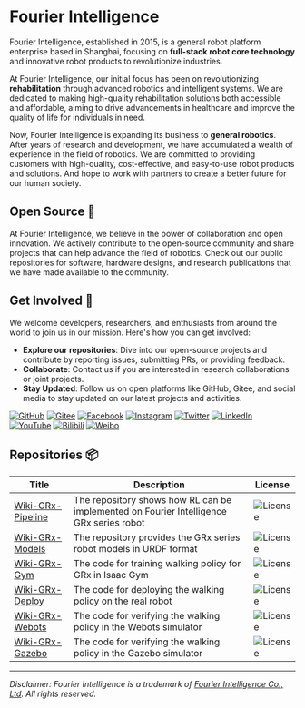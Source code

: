 # Fourier Intelligence

Fourier Intelligence, established in 2015, is a general robot platform enterprise based in Shanghai,
focusing on **full-stack robot core technology** and innovative robot products to revolutionize industries.

At Fourier Intelligence, our initial focus has been on revolutionizing **rehabilitation** through advanced robotics and intelligent systems.
We are dedicated to making high-quality rehabilitation solutions both accessible and affordable,
aiming to drive advancements in healthcare and improve the quality of life for individuals in need.

Now, Fourier Intelligence is expanding its business to **general robotics**.
After years of research and development, we have accumulated a wealth of experience in the field of robotics.
We are committed to providing customers with high-quality, cost-effective, and easy-to-use robot products and solutions.
And hope to work with partners to create a better future for our human society.

## Open Source 🌟

At Fourier Intelligence, we believe in the power of collaboration and open innovation.
We actively contribute to the open-source community and share projects that can help advance the field of robotics.
Check out our public repositories for software, hardware designs, and research publications that we have made available to the community.

## Get Involved 👥

We welcome developers, researchers, and enthusiasts from around the world to join us in our mission. Here's how you can get involved:

- **Explore our repositories**: Dive into our open-source projects and contribute by reporting issues, submitting PRs, or providing feedback.
- **Collaborate**: Contact us if you are interested in research collaborations or joint projects.
- **Stay Updated**: Follow us on open platforms like GitHub, Gitee, and social media to stay updated on our latest projects and activities.

[//]: # (https://github.com/inttter/md-badges)

[![GitHub](https://img.shields.io/badge/GitHub-181717?logo=github&logoColor=fff)](https://github.com/FFTAI/)
[![Gitee](https://img.shields.io/badge/Gitee-C71D23?logo=gitee&logoColor=fff)](https://gitee.com/FourierIntelligence/)
[![Facebook](https://img.shields.io/badge/Facebook-1877F2?logo=facebook&logoColor=fff)](https://www.facebook.com/FourierIntelligence/)
[![Instagram](https://img.shields.io/badge/Instagram-E4405F?logo=instagram&logoColor=fff)](https://www.instagram.com/fourierintelligence/)
[![Twitter](https://img.shields.io/badge/Twitter-1DA1F2?logo=twitter&logoColor=fff)](https://x.com/fourierrobots)
[![LinkedIn](https://img.shields.io/badge/LinkedIn-0A66C2?logo=linkedin&logoColor=fff)](https://sg.linkedin.com/company/fourier-intelligence-co.-ltd.)
[![YouTube](https://img.shields.io/badge/YouTube-FF0000?logo=youtube&logoColor=fff)](https://www.youtube.com/channel/UCAa-HGV-4fLSYZdiuv5Pwcw/videos)
[![Bilibili](https://img.shields.io/badge/Bilibili-00A1D6?logo=bilibili&logoColor=fff)](https://space.bilibili.com/519804427)
[![Weibo](https://img.shields.io/badge/Weibo-E6162D?logo=sina-weibo&logoColor=fff)](https://weibo.com/u/5864359593)

## Repositories 📦

| Title                                                           | Description                                                                             | License                                                                  |
|-----------------------------------------------------------------|-----------------------------------------------------------------------------------------|--------------------------------------------------------------------------|
| [Wiki-GRx-Pipeline](https://github.com/FFTAI/Wiki-GRx-Pipeline) | The repository shows how RL can be implemented on Fourier Intelligence GRx series robot | <img src="https://img.shields.io/badge/license-GPL-green" alt="License"> |
| [Wiki-GRx-Models](https://github.com/FFTAI/Wiki-GRx-Models)     | The repository provides the GRx series robot models in URDF format                      | <img src="https://img.shields.io/badge/license-GPL-green" alt="License"> |
| [Wiki-GRx-Gym](https://github.com/FFTAI/Wiki-GRx-Gym)           | The code for training walking policy for GRx in Isaac Gym                               | <img src="https://img.shields.io/badge/license-GPL-green" alt="License"> |
| [Wiki-GRx-Deploy](https://github.com/FFTAI/Wiki-GRx-Deploy)     | The code for deploying the walking policy on the real robot                             | <img src="https://img.shields.io/badge/license-GPL-green" alt="License"> |
| [Wiki-GRx-Webots](https://github.com/FFTAI/Wiki-GRx-Webots)     | The code for verifying the walking policy in the Webots simulator                       | <img src="https://img.shields.io/badge/license-GPL-green" alt="License"> |
| [Wiki-GRx-Gazebo](https://github.com/FFTAI/Wiki-GRx-Gazebo)     | The code for verifying the walking policy in the Gazebo simulator                       | <img src="https://img.shields.io/badge/license-GPL-green" alt="License"> |

---

*Disclaimer: Fourier Intelligence is a trademark of [Fourier Intelligence Co., Ltd](https://www.fftai.com). All rights reserved.*
